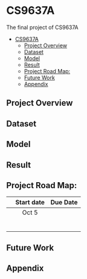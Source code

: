 # CS9637A
The final project of CS9637A

- [CS9637A](#cs9637a)
  - [Project Overview](#project-overview)
  - [Dataset](#dataset)
  - [Model](#model)
  - [Result](#result)
  - [Project Road Map:](#project-road-map)
  - [Future Work](#future-work)
  - [Appendix](#appendix)


## Project Overview

## Dataset

## Model

## Result

## Project Road Map:
|                | Start date      | Due Date       |
| :------------- | :-------------: | -------------: |
|           |Oct 5           |        |
|           |           |        |
|     	    |           |        |
|           |           |        |
|           |           |        |
|           |           |        |
|           |           |        |

## Future Work


## Appendix